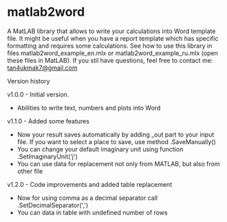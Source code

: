 # matlab2word
A MatLAB library that allows to write your calculations into Word template file.
It might be useful when you have a report template which has specific formatting and requires some calculations.
See how to use this library in files matlab2word_example_en.mlx or matlab2word_example_ru.mlx (open these files in MatLAB). If you stil have questions, feel free to contact me: tan4ukmak7@gmail.com


Version history

v1.0.0 - Initial version.
-   Abilities to write text, numbers and plots into Word

v1.1.0 - Added some features
-   Now your result saves automatically by adding _out part to your input file.
If you want to select a place to save, use method .SaveManually()
-   You can change your default imaginary unit using function .SetImaginaryUnit('j')
-   You can use data for replacement not only from MATLAB, but also from other file

v1.2.0 - Code improvements and added table replacement
-   Now for using comma as a decimal separator call .SetDecimalSeparator(',')
-   You can data in table with undefined number of rows
